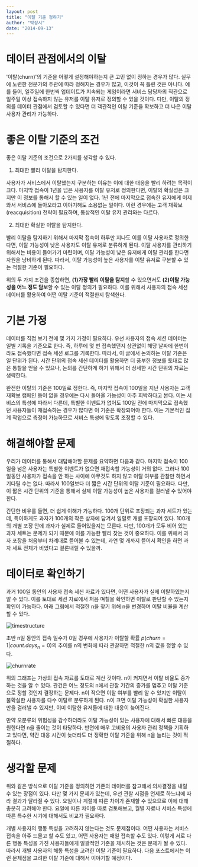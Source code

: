 ```yaml
---
layout: post
title: "이탈 기준 정하기"
author: "박장시"
date: "2014-09-13"
---
```


# 데이터 관점에서의 이탈
'이탈(churn)'의 기준을 어떻게 설정해야하는지 큰 고민 없이 정하는 경우가 많다. 실무에 노련한 전문가의 주관에 따라 정해지는 경우가 많고, 이것이 꼭 틀린 것은 아니다. 예를 들어, 일주일에 한번씩 업데이트가 지속되는 게임이라면 서비스 담당자의 직관으로 일주일 이상 접속하지 않는 유저를 이탈 유저로 정의할 수 있을 것이다. 다만, 이탈의 정의를 데이터 관점에서 검토할 수 있다면 더 객관적인 이탈 기준을 확보하고 더 나은 이탈 사용자 관리가 가능하다.

# 좋은 이탈 기준의 조건
좋은 이탈 기준의 조건으로 2가지를 생각할 수 있다.

1. 최대한 빨리 이탈을 탐지한다.

사용자가 서비스에서 이탈했는지 구분하는 이유는 이에 대한 대응을 빨리 하려는 목적이 크다. 마지막 접속이 1년을 넘은 사용자를 이탈 유저로 정의한다면, 이탈의 확실성은 크지만 이 정보를 통해서 할 수 있는 일이 없다. 1년 전에 마지막으로 접속한  유저에게 이제와서 서비스에 돌아오라고 이야기해도 소용없는 일이다. 이런 경우에는 고객 재확보(reacquisition) 전략이 필요하며, 통상적인 이탈 유저 관리와는 다르다.

2. 최대한 확실한 이탈을 탐지한다.

빨리 이탈을 탐지하기 위해서 마지막 접속이 하루만 지나도 이를 이탈 사용자로 정의한다면, 이탈 가능성이 낮은 사용자도 이탈 유저로 분류하게 된다. 이탈 사용자를 관리하기 위해서는 비용이 들어가기 마련이며, 이탈 가능성이 낮은 유저에게 이탈 관리를 한다면 자원을 낭비하게 된다. 따라서, 이탈 가능성이 높은 사용자를 이탈 유저로 구분할 수 있는 적절한 기준이 필요하다.

위의 두 가지 조건을 종합하면, **(1)가장 빨리 이탈을 탐지**할 수 있으면서도 **(2)이탈 가능성을 어느 정도 담보**할 수 있는 이탈 정의가 필요하다. 이를 위해서 사용자의 접속 세션 데이터를 활용하여 어떤 이탈 기준이 적절한지 탐색한다.

# 기본 가정

데이터를 직접 보기 전에 몇 가지 가정이 필요하다. 우선 사용자의 접속 세션 데이터는 일별 기록을 기준으로 한다. 즉, 하루에 몇 번 접속했던지 상관없이 해당 날짜에 한번이라도 접속했다면 접속 세션 로그를 기록한다. 따라서, 이 글에서 논의하는 이탈 기준은 일 단위가 된다. 시간 단위의 접속 세션 데이터를 활용하면 더 풍부한 정보를 토대로 많은 통찰을 얻을 수 있으나, 논의를 간단하게 하기 위해서 더 상세한 시간 단위의 자료는 생략한다.

완전한 이탈의 기준은 100일로 정한다. 즉, 마지막 접속이 100일을 지난 사용자는 고객 재확보 캠페인 등이 없을 경우에는 다시 돌아올 가능성이 아주 희박하다고 본다. 이는 서비스의 특성에 따라서 다른데, 특별한 이벤트가 없어도 100일 전에 마지막으로 접속했던 사용자들이 재접속하는 경우가 많다면 이 기준은 확장되어야 한다. 이는 기본적인 집계 작업으로 측정이 가능하므로 서비스 특성에 맞도록 조정할 수 있다.

# 해결해야할 문제

우리가 데이터를 통해서 대답해야할 문제를 요약하면 다음과 같다. 마지막 접속이 100일을 넘은 사용자는 특별한 이벤트가 없으면 재접속할 가능성이 거의 없다. 그러나 100일동안 사용자가 접속을 안 하는 사이에 아무것도 하지 않고 이탈 여부를 관찰만 하면서 기다릴 수는 없다. 따라서 100일보다 더 짧은 시간 단위의 이탈 기준이 필요하다. 다만, 이 짧은 시간 단위의 기준을 통해서 실제 이탈 가능성이 높은 사용자를 걸러낼 수 있어야 한다.

간단한 비유를 들면, 더 쉽게 이해가 가능하다. 100개 단위로 포장되는 과자 세트가 있는데, 특이하게도 과자가 100개의 작은 상자에 담겨서 일렬로 개별 포장되어 있다. 100개의 개별 포장 안에 과자가 실제로 들어있을지는 모른다. 다만, 100개가 모두 비어 있는 과자 세트는 문제가 되기 때문에 이를 가능한 빨리 찾는 것이 중요하다. 이를 위해서 과자 포장을 처음부터 차례대로 뜯어볼 수 있는데, 과연 몇 개까지 뜯어서 확인을 하면 과자 세트 전체가 비었다고 결론내릴 수 있을까.

# 데이터로 확인하기

과거 100일 동안의 사용자 접속 세션 자료가 있다면, 어떤 사용자가 실제 이탈하였는지 알 수 있다. 이를 토대로 세션 자료에서 처음 며칠을 확인하면 이탈로 판단할 수 있는지 확인이 가능하다. 아래 그림에서 적절한 n을 찾기 위해 n을 변경하며 이탈 비율을 계산할 수 있다. 

![timestructure](\img\posts\2014-09-15_make_a_criterion_for_churn\time_structure.jpg)

초반 n일 동안의 접속 일수가 0일 경우에 사용자가 이탈할 확률 $p(churn = 1|count.days_{n}=0)$의 추이를 n의 변화에 따라 관찰하면 적절한 n의 값을 정할 수 있다.

![churnrate](\img\posts\2014-09-15_make_a_criterion_for_churn\churn_rate.jpg)

위의 그래프는 가상의 접속 자료를 토대로 계산 것이다. n이 커지면서 이탈 비율도 증가하는 것을 알 수 있다. 관건은 어느 정도의 n에서 관찰 기간의 증가를 멈추고 이탈 기준으로 정할 것인지 결정하는 문제다. n이 작으면 이탈 여부를 빨리 알 수 있지만 이탈이 불확실한 사용자를 다수 이탈로 분류하게 된다. n이 크면 이탈 가능성이 확실한 사용자만을 걸러낼 수 있지만, 이미 이탈한 유저들에 대한 대응이 늦어진다.

만약 오분류의 위험성을 감수하더라도 이탈 가능성이 있는 사용자에 대해서 빠른 대응을 원한다면 n을 줄이는 것이 타당하다. 반면에 매우 고비용의 사용자 관리 정책을 기획하고 있다면, 약간 대응 시간이 늦더라도 더 정확한 이탈 기준을 위해 n을 늘리는 것이 적절하다.

# 생각할 문제

위와 같은 방식으로 이탈 기준을 정의하면 기존의 데이터를 참고해서 의사결정을 내릴 수 있는 장점이 있다. 다만 몇 가지 문제가 있는데, 우선 관찰 시점을 언제로 하느냐에 따라 결과가 달라질 수 있다. 요일이나 계절에 따른 차이가 존재할 수 있으므로 이에 대해 충분히 고려해야 한다. 요일에 따른 차이를 따로 검토해보고, 월별 자료나 서비스 특성에 따른 특수한 시기에 대해서도 비교가 필요하다.

개별 사용자의 행동 특성을 고려하지 않는다는 것도 문제점이다. 어떤 사용자는 서비스 접속을 아주 드물고 할 수도 있고, 어떤 사용자는 매일 접속할 수도 있다. 이렇게 서로 다른 행동 특성을 가진 사용자들에게 일괄적인 기준을 제시하는 것은 문제가 될 수 있다. 따라서 개별 사용자의 해동 특성을 고려한 이탈 기준이 필요하다. 다음 포스트에서는 이런 문제점을 고려한 이탈 기준에 대해서 이야기할 예정이다.
